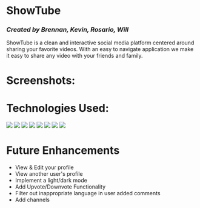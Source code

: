 

# ShowTube
### *Created by Brennan, Kevin, Rosario, Will* 

ShowTube is a clean and interactive social media platform centered around sharing your favorite videos. With an easy to navigate application we make it easy to share any video with your friends and family. 

# Screenshots:

# Technologies Used: 
<img src="https://img.shields.io/badge/Python-3776AB?style=for-the-badge&logo=python&logoColor=white">
<img src="https://img.shields.io/badge/Django-092E20?style=for-the-badge&logo=django&logoColor=white">
<img src="https://img.shields.io/badge/HTML-239120?style=for-the-badge&logo=html5&logoColor=white">
<img src="https://img.shields.io/badge/CSS-239120?&style=for-the-badge&logo=css3&logoColor=white">
<img src="https://img.shields.io/badge/Trello-0052CC?style=for-the-badge&logo=trello&logoColor=white">
<img src="https://img.shields.io/badge/Heroku-430098?style=for-the-badge&logo=heroku&logoColor=white">
<img src="https://img.shields.io/badge/GitHub-100000?style=for-the-badge&logo=github&logoColor=white">
<img src="https://img.shields.io/badge/-VS_Code-05122A?style=flat&logo=visualstudio">


# Future Enhancements 
- View & Edit your profile
- View another user's profile
- Implement a light/dark mode
- Add Upvote/Downvote Functionality
- Filter out inappropriate language in user added comments
- Add channels
